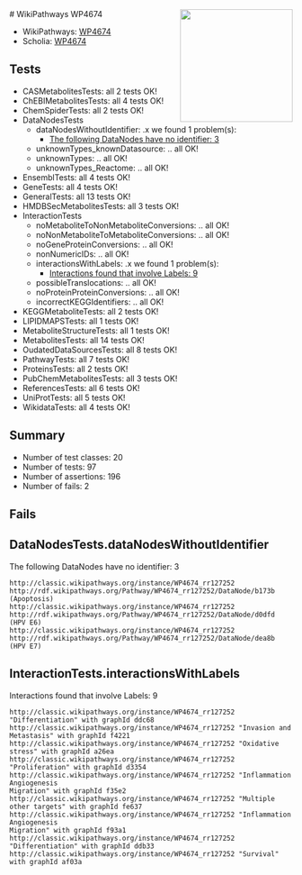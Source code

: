 <img style="float: right; width: 200px" src="https://upload.wikimedia.org/wikipedia/commons/thumb/8/83/Wplogo_with_text_500.png/640px-Wplogo_with_text_500.png" />
# WikiPathways WP4674

* WikiPathways: [WP4674](https://wikipathways.org/pathways/WP4674)
* Scholia: [WP4674](https://scholia.toolforge.org/wikipathways/WP4674)
## Tests
* CASMetabolitesTests: all 2 tests OK!
* ChEBIMetabolitesTests: all 4 tests OK!
* ChemSpiderTests: all 2 tests OK!
* DataNodesTests
    * dataNodesWithoutIdentifier: .x we found 1 problem(s):
        * [The following DataNodes have no identifier: 3](#d2d32fa2)
    * unknownTypes_knownDatasource: .. all OK!
    * unknownTypes: .. all OK!
    * unknownTypes_Reactome: .. all OK!
* EnsemblTests: all 4 tests OK!
* GeneTests: all 4 tests OK!
* GeneralTests: all 13 tests OK!
* HMDBSecMetabolitesTests: all 3 tests OK!
* InteractionTests
    * noMetaboliteToNonMetaboliteConversions: .. all OK!
    * noNonMetaboliteToMetaboliteConversions: .. all OK!
    * noGeneProteinConversions: .. all OK!
    * nonNumericIDs: .. all OK!
    * interactionsWithLabels: .x we found 1 problem(s):
        * [Interactions found that involve Labels: 9](#630d2680)
    * possibleTranslocations: .. all OK!
    * noProteinProteinConversions: .. all OK!
    * incorrectKEGGIdentifiers: .. all OK!
* KEGGMetaboliteTests: all 2 tests OK!
* LIPIDMAPSTests: all 1 tests OK!
* MetaboliteStructureTests: all 1 tests OK!
* MetabolitesTests: all 14 tests OK!
* OudatedDataSourcesTests: all 8 tests OK!
* PathwayTests: all 7 tests OK!
* ProteinsTests: all 2 tests OK!
* PubChemMetabolitesTests: all 3 tests OK!
* ReferencesTests: all 6 tests OK!
* UniProtTests: all 5 tests OK!
* WikidataTests: all 4 tests OK!


## Summary

* Number of test classes: 20
* Number of tests: 97
* Number of assertions: 196
* Number of fails: 2

## Fails

<a name="d2d32fa2" />

## DataNodesTests.dataNodesWithoutIdentifier

The following DataNodes have no identifier: 3
```
http://classic.wikipathways.org/instance/WP4674_rr127252 http://rdf.wikipathways.org/Pathway/WP4674_rr127252/DataNode/b173b (Apoptosis)
http://classic.wikipathways.org/instance/WP4674_rr127252 http://rdf.wikipathways.org/Pathway/WP4674_rr127252/DataNode/d0dfd (HPV E6)
http://classic.wikipathways.org/instance/WP4674_rr127252 http://rdf.wikipathways.org/Pathway/WP4674_rr127252/DataNode/dea8b (HPV E7)
```

<a name="630d2680" />

## InteractionTests.interactionsWithLabels

Interactions found that involve Labels: 9
```
http://classic.wikipathways.org/instance/WP4674_rr127252 "Differentiation" with graphId ddc68
http://classic.wikipathways.org/instance/WP4674_rr127252 "Invasion and Metastasis" with graphId f4221
http://classic.wikipathways.org/instance/WP4674_rr127252 "Oxidative stress" with graphId a26ea
http://classic.wikipathways.org/instance/WP4674_rr127252 "Proliferation" with graphId d3354
http://classic.wikipathways.org/instance/WP4674_rr127252 "Inflammation
Angiogenesis
Migration" with graphId f35e2
http://classic.wikipathways.org/instance/WP4674_rr127252 "Multiple other targets" with graphId fe637
http://classic.wikipathways.org/instance/WP4674_rr127252 "Inflammation
Angiogenesis
Migration" with graphId f93a1
http://classic.wikipathways.org/instance/WP4674_rr127252 "Differentiation" with graphId ddb33
http://classic.wikipathways.org/instance/WP4674_rr127252 "Survival" with graphId af03a
```

